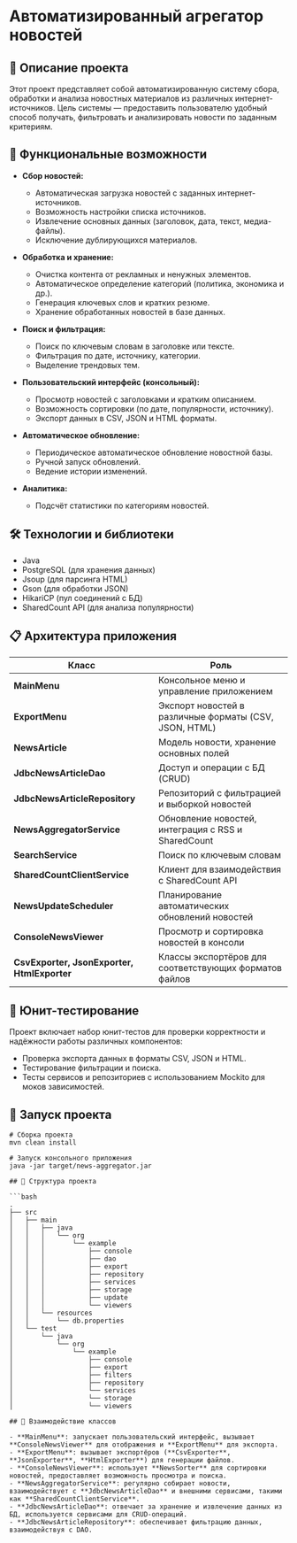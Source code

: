 # Автоматизированный агрегатор новостей

## 📌 Описание проекта

Этот проект представляет собой автоматизированную систему сбора, обработки и анализа новостных материалов из различных интернет-источников. Цель системы — предоставить пользователю удобный способ получать, фильтровать и анализировать новости по заданным критериям.

## 🚀 Функциональные возможности

- **Сбор новостей:**
  - Автоматическая загрузка новостей с заданных интернет-источников.
  - Возможность настройки списка источников.
  - Извлечение основных данных (заголовок, дата, текст, медиа-файлы).
  - Исключение дублирующихся материалов.

- **Обработка и хранение:**
  - Очистка контента от рекламных и ненужных элементов.
  - Автоматическое определение категорий (политика, экономика и др.).
  - Генерация ключевых слов и кратких резюме.
  - Хранение обработанных новостей в базе данных.

- **Поиск и фильтрация:**
  - Поиск по ключевым словам в заголовке или тексте.
  - Фильтрация по дате, источнику, категории.
  - Выделение трендовых тем.

- **Пользовательский интерфейс (консольный):**
  - Просмотр новостей с заголовками и кратким описанием.
  - Возможность сортировки (по дате, популярности, источнику).
  - Экспорт данных в CSV, JSON и HTML форматы.

- **Автоматическое обновление:**
  - Периодическое автоматическое обновление новостной базы.
  - Ручной запуск обновлений.
  - Ведение истории изменений.

- **Аналитика:**
  - Подсчёт статистики по категориям новостей.

## 🛠️ Технологии и библиотеки

- Java
- PostgreSQL (для хранения данных)
- Jsoup (для парсинга HTML)
- Gson (для обработки JSON)
- HikariCP (пул соединений с БД)
- SharedCount API (для анализа популярности)

## 📋 Архитектура приложения

| Класс                                       | Роль                                                   |
| ------------------------------------------- | ------------------------------------------------------ |
| **MainMenu**                                | Консольное меню и управление приложением               |
| **ExportMenu**                              | Экспорт новостей в различные форматы (CSV, JSON, HTML) |
| **NewsArticle**                             | Модель новости, хранение основных полей                |
| **JdbcNewsArticleDao**                      | Доступ и операции с БД (CRUD)                          |
| **JdbcNewsArticleRepository**               | Репозиторий с фильтрацией и выборкой новостей          |
| **NewsAggregatorService**                   | Обновление новостей, интеграция с RSS и SharedCount    |
| **SearchService**                           | Поиск по ключевым словам                               |
| **SharedCountClientService**                | Клиент для взаимодействия с SharedCount API            |
| **NewsUpdateScheduler**                     | Планирование автоматических обновлений новостей        |
| **ConsoleNewsViewer**                       | Просмотр и сортировка новостей в консоли               |
| **CsvExporter, JsonExporter, HtmlExporter** | Классы экспортёров для соответствующих форматов файлов |

## 🧪 Юнит-тестирование

Проект включает набор юнит-тестов для проверки корректности и надёжности работы различных компонентов:

- Проверка экспорта данных в форматы CSV, JSON и HTML.
- Тестирование фильтрации и поиска.
- Тесты сервисов и репозиториев с использованием Mockito для моков зависимостей.

## 🚦 Запуск проекта

```shell
# Сборка проекта
mvn clean install

# Запуск консольного приложения
java -jar target/news-aggregator.jar

## 📂 Структура проекта

```bash
.
├── src
│   ├── main
│   │   ├── java
│   │   │   └── org
│   │   │       └── example
│   │   │           ├── console
│   │   │           ├── dao
│   │   │           ├── export
│   │   │           ├── repository
│   │   │           ├── services
│   │   │           ├── storage
│   │   │           ├── update
│   │   │           └── viewers
│   │   └── resources
│   │       └── db.properties
│   └── test
│       └── java
│           └── org
│               └── example
│                   ├── console
│                   ├── export
│                   ├── filters
│                   ├── repository
│                   └── services
│                   └── storage
│                   └── viewers

## 🔄 Взаимодействие классов

- **MainMenu**: запускает пользовательский интерфейс, вызывает **ConsoleNewsViewer** для отображения и **ExportMenu** для экспорта.
- **ExportMenu**: вызывает экспортёров (**CsvExporter**, **JsonExporter**, **HtmlExporter**) для генерации файлов.
- **ConsoleNewsViewer**: использует **NewsSorter** для сортировки новостей, предоставляет возможность просмотра и поиска.
- **NewsAggregatorService**: регулярно собирает новости, взаимодействует с **JdbcNewsArticleDao** и внешними сервисами, такими как **SharedCountClientService**.
- **JdbcNewsArticleDao**: отвечает за хранение и извлечение данных из БД, используется сервисами для CRUD-операций.
- **JdbcNewsArticleRepository**: обеспечивает фильтрацию данных, взаимодействуя с DAO.

